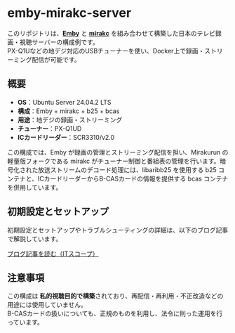 # emby-mirakc-server

このリポジトリは、[**Emby**](https://emby.media/) と [**mirakc**](https://github.com/mirakc/mirakc) を組み合わせて構築した日本のテレビ録画・視聴サーバーの構成例です。  
PX-Q1Uなどの地デジ対応のUSBチューナーを使い、Docker上で録画・ストリーミング配信が可能です。

## 概要

- **OS**：Ubuntu Server 24.04.2 LTS
- **構成**：Emby + mirakc + b25 + bcas
- **用途**：地デジの録画・ストリーミング
- **チューナー**：PX-Q1UD
- **ICカードリーダー**：SCR3310/v2.0

この構成では、Emby が録画の管理とストリーミング配信を担い、Mirakurun の軽量版フォークである mirakc がチューナー制御と番組表の管理を行います。暗号化された放送ストリームのデコード処理には、libaribb25 を使用する b25 コンテナと、ICカードリーダーからB-CASカードの情報を提供する bcas コンテナを併用しています。

## 初期設定とセットアップ

初期設定とセットアップやトラブルシューティングの詳細は、以下のブログ記事で解説しています。

[ブログ記事を読む（ITスコープ）](https://it-scope.net/home-server/livetv-server-with-px-q1ud/)  

## 注意事項

この構成は **私的視聴目的で構築**されており、再配信・再利用・不正改造などの用途には使用していません。  
B-CASカードの扱いについても、正規のものを利用し、法令に則った運用を行っています。